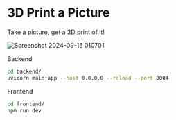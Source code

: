 # 3D Print a Picture

Take a picture, get a 3D print of it!

![Screenshot 2024-09-15 010701](https://github.com/user-attachments/assets/ca9eb833-b6d5-43c1-9abb-16c3500fb35b)

Backend
```bash
cd backend/
uvicorn main:app --host 0.0.0.0 --reload --port 8004
```

Frontend
```bash
cd frontend/
npm run dev
```
